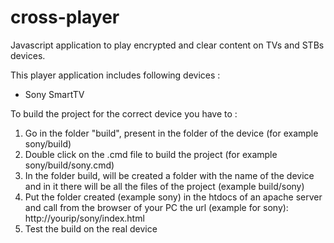 # cross-player
Javascript application to play encrypted and clear content on TVs and STBs devices.

This player application includes following devices :

- Sony SmartTV

To build the project for the correct device you have to : 
 1) Go in the folder "build", present in the folder of the device (for example sony/build)
 2) Double click on the .cmd file to build the project (for example sony/build/sony.cmd)
 3) In the folder build, will be created a folder with the name of the device and in it there will be all the files of the project (example build/sony)
 4) Put the folder created (example sony) in the htdocs of an apache server and call from the browser of your PC the url (example for   sony): http://yourip/sony/index.html
 5) Test the build on the real device

